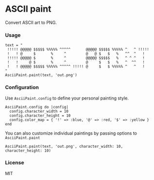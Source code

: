 # ASCII paint

Convert ASCII art to PNG.

### Usage

    text = "
     !!!!! @@@@@ $$$$$ %%%%% ^^^^^       @@@@@ $$$$$ %%%%% ^   ^ !!!!! 
     !   ! @     $       %     ^         @   @ $   $   %   ^^  ^   !   
     !!!!! @@@@@ $       %     ^         @@@@@ $$$$$   %   ^ ^ ^   !   
     !   !     @ $       %     ^         @     $   $   %   ^  ^^   !   
     !   ! @@@@@ $$$$$ %%%%% ^^^^^ !!!!! @     $   $ %%%%% ^   ^   !   
    "
    AsciiPaint.paint(text, 'out.png')

### Configuration

Use `AsciiPaint.config` to define your personal painting style.

    AsciiPaint.config do |config|
      config.character_width = 10
      config.character_height = 10
      config.color_map = { '!' => :blue, '@' => :red, '$' => :yellow }
    end

You can also customize individual paintings by passing options to `AsciiPaint.paint`

    AsciiPaint.paint(text, 'out.png', character_width: 10, character_height: 10)

### License

MIT
